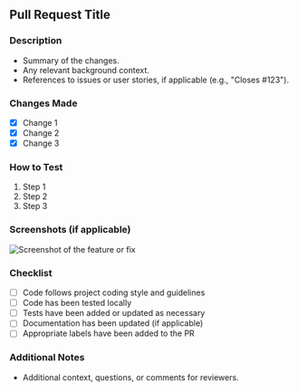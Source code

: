 ## Pull Request Title

### Description
<!-- Briefly describe what this PR does and why it's needed -->
- Summary of the changes.
- Any relevant background context.
- References to issues or user stories, if applicable (e.g., "Closes #123").

### Changes Made
<!-- List of main changes in this pull request -->
- [x] Change 1
- [x] Change 2
- [x] Change 3

### How to Test
<!-- Describe the steps required to test this PR -->
1. Step 1
2. Step 2
3. Step 3

### Screenshots (if applicable)
<!-- Add screenshots to help understand the changes -->
![Screenshot of the feature or fix](URL_to_screenshot)

### Checklist
<!-- Please check all that apply, to indicate completion -->
- [ ] Code follows project coding style and guidelines
- [ ] Code has been tested locally
- [ ] Tests have been added or updated as necessary
- [ ] Documentation has been updated (if applicable)
- [ ] Appropriate labels have been added to the PR

### Additional Notes
<!-- Any additional information that reviewers should be aware of -->
- Additional context, questions, or comments for reviewers.

